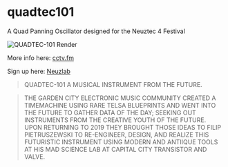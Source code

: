 # quadtec101
A Quad Panning Oscillator designed for the Neuztec 4 Festival

![QUADTEC-101 Render](https://github.com/cctvfm/quadtec101/blob/master/layout2-03-03-01.png)

More info here: [cctv.fm](https://www.cctv.fm/product-page/quadtec-101)

Sign up here: [Neuzlab](http://www.neuztec.ca/neuzlab/)

>QUADTEC-101 A MUSICAL INSTRUMENT FROM THE FUTURE.

 

>THE GARDEN CITY ELECTRONIC MUSIC COMMUNITY CREATED A TIMEMACHINE USING RARE TELSA BLUEPRINTS AND WENT INTO THE FUTURE TO GATHER DATA OF THE DAY; SEEKING OUT INSTRUMENTS FROM THE CREATIVE YOUTH OF THE FUTURE. UPON RETURNING TO 2019 THEY BROUGHT THOSE IDEAS TO FILIP PIETRUSZEWSKI TO RE-ENGINEER, DESIGN, AND REALIZE THIS FUTURISTIC INSTRUMENT USING MODERN AND ANTIIQUE TOOLS AT HIS MAD SCIENCE LAB AT CAPITAL CITY TRANSISTOR AND VALVE.
